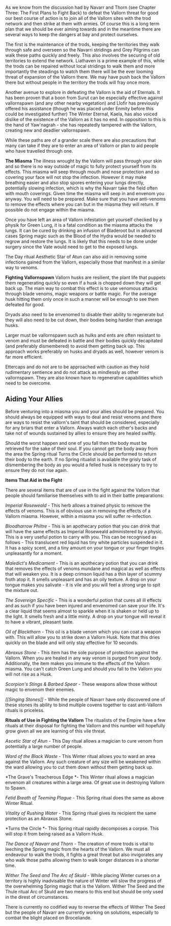 As we know from the discussion had by Navarr and Thorn (see Chapter Three:
The First Plans to Fight Back) to defeat the Vallorn threat for good our best
course of action is to join all of the Vallorn sites with the trod network and then
strike at them with armies. Of course this is a long term plan that we should be
ever aiming towards and in the meantime there are several ways to keep the
dangers at bay and protect ourselves.

The first is the maintenance of the trods, keeping the territories they walk
through safe and overseen so the Navarri stridings and Grey Pilgrims can walk
these paths quickly and freely. This also involves the securing of old territories
to extend the network. Liathaven is a prime example of this, while the trods
can be repaired without local stridings to walk them and more importantly the
steadings to watch them there will be the ever looming threat of expansion of
the Vallorn there. We may have push back the Vallorn there but without people
in the territory the trods will fray once more.

Another avenue to explore in defeating the Vallorn is the aid of Eternals. It has
been proven that a boon from Surut can be especially effective against
vallornspawn (and any other nearby vegetation) and Llofir has previously
offered his assistance (though he was placed under Enmity before this could
be investigated further) The Winter Eternal, Kaela, has also voiced dislike of
the existence of the Vallorn as it has no end. In opposition to this is the hand
of Yaw'nagrah - she has repeatedly tampered with the Vallorn, creating new
and deadlier vallornspawn.

While these paths are of a grander scale there are also precautions that many
can take if they are to enter an area of Vallorn or plan to aid people who have
travelled through one.

**The Miasma**
The illness wrought by the Vallorn will pass through your skin and so there is
no way outside of magic to fully protect yourself from its effects. This miasma
will seep through mouth and nose protection and so covering your face will
not stop the infection. However it may make breathing easier and also stop
spores entering your lungs directly, potentially slowing infection, which is why
the Navarr take the field often with mouth coverings. Given time the miasma
will seep in and envenom you anyway. You will need to be prepared. Make sure that you have anti-venoms to remove the effects where you can but in the
miasma they will return. If possible do not engage within the miasma.

Once you have left an area of Vallorn infestation get yourself checked by a
physik for Green Lung, it is a fatal condition as the miasma attacks the lungs. It
can be cured by drinking an infusion of Bladeroot but in advanced cases Spring
magic such as the Blood of the Hydra would be needed to regrow and restore
the lungs. It is likely that this needs to be done under surgery since the Vate
would need to get to the exposed lungs.

The Day ritual Aesthetic Star of Atun can also aid in removing some infections
gained from the Vallorn, especially those that manifest in a similar way to
venoms.

**Fighting Vallornspawn**
Vallorn husks are resilient, the plant life that puppets them regenerating
quickly so even if a husk is chopped down they will get back up. The main way to combat this effect is to use venomous attacks through blade venoms, magic weapons or battle magic. For the average husk hitting them only once in such a manner will be enough to see them defeated for good.

Dryads also need to be envenomed to disable their ability to regenerate but
they will also need to be cut down, their bodies being hardier than average husks.

Larger must be vallornspawn such as hulks and ents are often resistant to
venom and must be defeated in battle and their bodies quickly decapitated (and preferably dismembered) to avoid them getting back up. This approach works preferably on husks and  dryads as well, however venom is far more efficient.

Ettercaps and do not are to be approached with caution as they hold rudimentary sentience and do not attack as mindlessly as other vallornspawn. They are also known have to regenerative capabilities which need to be overcome.

## Aiding Your Allies
Before venturing into a miasma you and your allies should be prepared. You should always be equipped with ways to deal and resist venoms and there are ways to resist the vallorn's taint that should be considered, especially for any  briars that enter a Vallorn. Always watch each other's backs and take not of wounds sustained by allies to ensure they are healed swiftly.

Should the worst happen and one of you fall then the body must be retrieved for the sake of their soul. If you cannot get the body away from the area the Spring ritual Turns the Circle should be performed to return their body to the earth. If no Spring ritualist is available the grisly task of dismembering the body as you would a felled husk is necessary to try to ensure they do not rise again.

**Items That Aid in the Fight**

There are several items that are of use in the fight against the Vallorn that people should familiarise themselves with to aid in their battle preparations:

*Imperial Roseweald* - This herb allows a trained physic to remove the effects of venoms. This is of obvious use in removing the effects of a Vallorn miasma. However, within a miasma you will suffer re-infection.

*Bloodharrow Philtre* - This is an apothecary potion that you can drink that will have the same effects as Imperial Roseweald administered by a physic. This is a very useful potion to carry with you. This can be recognised as follows - This translucent red liquid has tiny white particles suspended in it. It has a spicy scent, and a tiny amount on your tongue or your finger tingles unpleasantly for a moment.

*Maledict's Medicament* - This is an apothecary potion that you can drink that removes the effects of venoms mundane and magical as well as effects that will weaken you. It is a deep crimson liquid has a thin layer of scummy froth atop it. It smells unpleasant and has an oily texture. A drop on your tongue makes you salivate - it is vile and you will feel a strong urge to spit the mixture out.

*The Sovereign Specific* - This is a wonderful potion that cures all ill effects
and as such if you have been injured and envenomed can save your life. It's a
clear liquid that seems almost to sparkle when it is shaken or held up to the
light. It smells fresh and a little minty. A drop on your tongue will reveal it to
have a vibrant, pleasant taste.

*Oil of Blackthorn* - This oil is a blade venom which you can coat a weapon
with. This will allow you to strike down a Vallorn Husk. Note that this dries
quickly on the blade and will only stay effective for 10 seconds.

*Abraxus Stone* - This item has the sole purpose of protection against the
Vallorn. When you are healed in any way venom is purged from your body.
Additionally, the item makes you immune to the effects of the Vallorn miasma.
You can't catch Green Lung and should you fall to the Vallorn you will not rise
as a Husk.

*Scorpion's Stings & Barbed Spear* - These weapons allow those without
magic to envenom their enemies.

*[[Singing Stones]]* - While the people of Navarr have only discovered one of these
stones its ability to bind multiple covens together to cast anti-Vallorn rituals is
priceless.

**Rituals of Use in Fighting the Vallorn**
The ritualists of the Empire have a few rituals at their disposal for fighting the Vallorn and this number will hopefully grow given all we are learning of this vile threat.

*Ascetic Star of Atun* - This Day ritual allows a magician to cure venom from potentially a large number of people.

*Ward of the Black Waste* - This Winter ritual allows you to ward an area against the Vallorn. Any such creature of any size will be weakened within the ward allowing you to cut them down without them getting back up.

*The Grave's Treacherous Edge *- This Winter ritual allows a magician envenom all creatures within a large area. Of great use in destroying Vallorn to Spawn.

*Fetid Breath of Teeming Plague* - This Spring ritual does the same as above Winter Ritual.

*Vitality of Rushing Water* - This Spring ritual gives its recipient the same protection as an Abraxus Stone.

*Turns the Circle *- This Spring ritual rapidly decomposes a corpse. This will stop it from being raised as a Vallorn Husk.

*The Dance of Navarr and Thorn* - The creation of more trods is vital to leeching the Spring magic from the hearts of the Vallorn. We must all endeavour to walk the trods, it fights a great threat but also invigorates any who walk those paths allowing them to walk longer distances in a shorter time.

*Wither The Seed and The Arc of Skuld* - While placing Winter curses on a territory is highly inadvisable the nature of Winter will slow the progress of the overwhelming Spring magic that is the Vallorn. Wither The Seed and the Thule ritual Arc of Skuld are two means to this end but should be only used in the direst of circumstances.

There is currently no codified way to reverse the effects of Wither The Seed but the people of Navarr are currently working on solutions, especially to combat the blight placed on Broceliande.